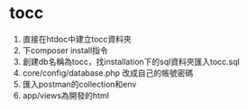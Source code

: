 # tocc

1. 直接在htdoc中建立tocc資料夾
2. 下composer install指令
3. 創建db名稱為tocc，找installation下的sql資料夾匯入tocc.sql
4. core/config/database.php 改成自己的帳號密碼
5. 匯入postman的collection和env
6. app/views為開發的html